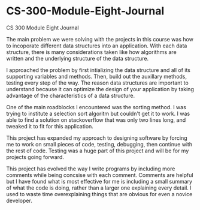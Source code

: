 # CS-300-Module-Eight-Journal
CS 300 Module Eight Journal

The main problem we were solving with the projects in this course was how to incoporate different data structures into an application. With each data structure, there is many considerations taken like how algorithms are written and the underlying structure of the data structure.

I approached the problem by first intializing the data structure and all of its supporting variables and methods. Then, build out the auxillary methods, testing every step of the way. The reason data structures are important to understand because it can optimize the design of your application by taking advantage of the characteristics of a data structure.

One of the main roadblocks I encountered was the sorting method. I was trying to institute a selection sort algoritm but couldn't get it to work. I was able to find a solution on stackoverflow that was only two lines long, and tweaked it to fit for this application.

This project has expanded my approach to designing software by forcing me to work on small pieces of code, testing, debugging, then continue with the rest of code. Testing was a huge part of this project and will be for my projects going forward.

This project has evolved the way I write programs by including more comments while being concsise with each comment. Comments are helpful but I have found what is most effective for me is including a small summary of what the code is doing, rather than a larger one explaining every detail. I used to waste time overexplaining things that are obvious for even a novice developer.
